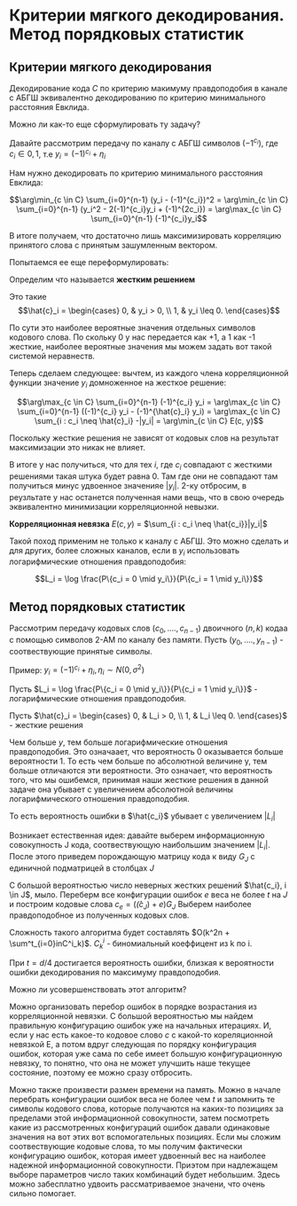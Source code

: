 # Критерии мягкого декодирования. Метод порядковых статистик

## Критерии мягкого декодирования

Декодирование кода $C$ по критерию макимуму правдоподобия в канале с АБГШ эквивалентно декодированию по критерию минимального расстояния Евклида.

Можно ли как-то еще сформулировать ту задачу?

Давайте рассмотрим передачу по каналу с АБГШ символов $(-1^{c_i})$, где $c_i \in {0, 1}$, т.е $y_i = (-1)^{c_i} + \eta_i$

Нам нужно декодировать по критерию минимального расстояния Евклида:

$$\arg\min_{c \in C} \sum_{i=0}^{n-1} (y_i - (-1)^{c_i})^2
= \arg\min_{c \in C} \sum_{i=0}^{n-1} (y_i^2 - 2(-1)^{c_i}y_i + (-1)^{2c_i})
= \arg\max_{c \in C} \sum_{i=0}^{n-1} (-1)^{c_i}y_i$$

В итоге получаем, что достаточно лишь максимизировать корреляцию принятого слова с принятым зашумленным вектором.

Попытаемся ее еще переформулировать:

Определим что называется **жестким решением**

Это такие
$$\hat{c}_i =
\begin{cases}
0, & y_i > 0, \\
1, & y_i \leq 0.
\end{cases}$$

По сути это наиболее вероятные значения отдельных символов кодового слова. По скольку 0 у нас передается как +1, а 1 как -1 жесткие, наиболее вероятные значения мы можем задать вот такой системой неравнеств.

Теперь сделаем следующее: вычтем, из каждого члена корреляционной функции значение $y_i$ домноженное на жесткое решение:

$$\arg\max_{c \in C} \sum_{i=0}^{n-1} (-1)^{c_i} y_i
= \arg\max_{c \in C} \sum_{i=0}^{n-1} ((-1)^{c_i} y_i - (-1)^{\hat{c}_i} y_i)
= \arg\max_{c \in C} \sum_{i : c_i \neq \hat{c}_i} -|y_i|
= \arg\min_{c \in C} E(c, y)$$

Поскольку жесткие решения не зависят от кодовых слов на результат максимизации это никак не влияет.

В итоге у нас получиться, что для тех $i$, где $c_i$ совпадают с жесткими решениями такая штука будет равна 0. Там где они не совпадают там получиться минус удвоенное значенияе $|y_i|$. 2-ку отбросим, в реузльтате у нас останется полученная нами вещь, что в свою очередь эквивалентно минимизации корреляционной невызки.

**Корреляционная невязка** $E(c, y)$ = $\sum_{i : c_i \neq \hat{c_i}}|y_i|$

Такой поход применим не только к каналу с АБГШ. Это можно сделать и для других, более сложных каналов, если в $y_i$ использовать логарифмические отношения правдоподобия:

$$L_i = \log \frac{P\{c_i = 0 \mid y_i\}}{P\{c_i = 1 \mid y_i\}}$$

## Метод порядковых статистик

Рассмотрим передачу кодовых слов ($c_0, ...., c_{n-1}$) двоичного ($n, k$) кодаа с помощью символов 2-АМ по каналу без памяти. Пусть $(y_0, ...., y_{n-1})$ - соотвествующие принятые символы.

Пример: $y_i = (-1)^{c_i} + \eta_i,  \eta_i \sim N(0, \sigma^2)$

Пусть $L_i = \log \frac{P\{c_i = 0 \mid y_i\}}{P\{c_i = 1 \mid y_i\}}$ - логарифмические отношения правдоподобия.

Пусть $\hat{c}_i =
\begin{cases}
0, & L_i > 0, \\
1, & L_i \leq 0.
\end{cases}$ - жесткие решения

Чем больше $y$, тем больше логарифмические отношения правдоподобия. Это означаает, что вероятность 0 оказывается больше вероятности 1. То есть чем больше по абсолютной величине y, тем больше отличаются эти вероятности. Это означает, что вероятность того, что мы ошибемся, принимая наши жесткие решения в данной задаче она убывает с увеличением абсолютной величины логарифмического отношения правдоподобия.

То есть вероятность ошибки в $\hat{c_i}$ убывает с увеличением $|L_i|$

Возникает естественная идея: давайте выберем информационную совокупность J кода, соотвествующую наибольшим значением $|L_i|$. После этого приведем порождающую матрицу кода к виду $G_J$ с единичной подматрицей в столбцах $J$

С большой вероятностью число неверных жестких решений $\hat{c_i}, i \in J$, мыло. Переберм все конфигурации ошибок $e$ веса не более $t$ на $J$ и построим кодовые слова $c_e = (\hat(c_J) + e)G_J$ Выберем наиболее правдоподобное из полученных кодовых слов.

Сложность такого алгоритма будет составлять $O(k^2n + \sum^t_{i=0}inC^i_k)$. $C^i_k$ - биномиальный коеффицент из k по i.

При $t = d/4$ достигается вероятность ошибки, близкая к вероятности ошибки декодирования по максимуму правдоподобия.

Можно ли усовершенствовать этот алгоритм?

Можно организовать перебор ошибок в порядке возрастания из корреляционной невязки. С большой вероятностью мы найдем правильную конфигурацию ошибок уже на начальных итерациях. И, если у нас есть какое-то кодовое слово $c$ с какой-то кореляционной невязкой E, а потом вдруг следующая по порядку конфигурация ошибок, которая уже сама по себе имеет большую конфигурационную невязку, то понятно, что она не может улучшить наше текущее состояние, поэтому ее можно сразу отбросить.

Можно также произвести размен времени на память. Можно в начале перебрать конфигурации ошибок веса не более чем $t$ и запомнить те символы кодового слова, которые получаются на каких-то позициях за пределами этой информационной совокупности, затем посмотреть какие из рассмотренных конфигураций ошибок давали одинаковые значения на вот этих вот вспомогательных позициях. Если мы сложим соотвествующие кодовые слова, то мы получим фактически конфигурацию ошибок, которая имеет удвоенный вес на наиболее надежной информационной совокупности. Приэтом при надлежащем выборе параметров число таких комбинаций будет небольшим. Здесь можно забесплатно удвоить рассматриваемое значени, что очень сильно помогает.
